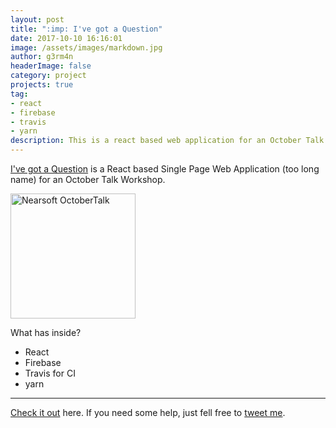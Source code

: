 ```yaml
---
layout: post
title: ":imp: I've got a Question"
date: 2017-10-10 16:16:01 
image: /assets/images/markdown.jpg
author: g3rm4n
headerImage: false
category: project
projects: true
tag:
- react
- firebase
- travis
- yarn
description: This is a react based web application for an October Talk Workshop.
---
```


[I've got a Question](https://igq.g3rm4n.xyz) is a React based Single Page Web Application (too long name) for an October Talk Workshop.

<a target="_blank" href="https://www.eventbrite.com/e/october-talks-2017-tickets-38736825889">
<img alt="Nearsoft OctoberTalk" src="https://user-images.githubusercontent.com/4968580/31447162-ecdc7e82-ae66-11e7-87e8-326b8a824fc7.png" height="200"></a>

What has inside?

- React
- Firebase
- Travis for CI
- yarn


---
[Check it out](https://github.com/ImaMonsta/bawdy-rebels) here.
If you need some help, just fell free to [tweet me](https://twitter.com/1m_g3rm4n).
